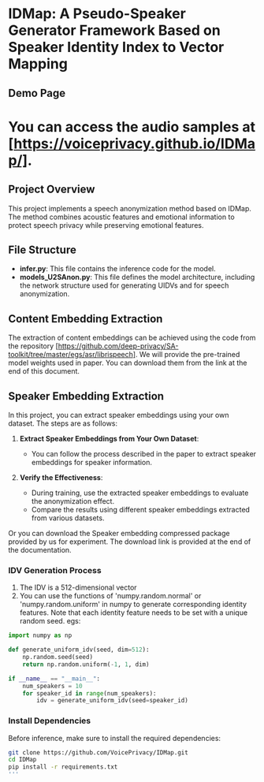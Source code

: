 # IDMap: A Pseudo-Speaker Generator Framework Based on Speaker Identity Index to Vector Mapping
## Demo Page
# You can access the audio samples at  [https://voiceprivacy.github.io/IDMap/].
## Project Overview
This project implements a speech anonymization method based on IDMap. The method combines acoustic features and emotional information to protect speech privacy while preserving emotional features. 

## File Structure
- **infer.py**: This file contains the inference code for the model.
- **models_U2SAnon.py**: This file defines the model architecture, including the network structure used for generating UIDVs and for speech anonymization.

## Content Embedding Extraction
The extraction of content embeddings can be achieved using the code from the repository [https://github.com/deep-privacy/SA-toolkit/tree/master/egs/asr/librispeech].
We will provide the pre-trained model weights used in paper. You can download them from the link at the end of this document.

## Speaker Embedding Extraction
In this project, you can extract speaker embeddings using your own dataset. The steps are as follows:

1. **Extract Speaker Embeddings from Your Own Dataset**:
   - You can follow the process described in the paper to extract speaker embeddings for speaker information.

2. **Verify the Effectiveness**:
   - During training, use the extracted speaker embeddings to evaluate the anonymization effect.
   - Compare the results using different speaker embeddings extracted from various datasets.

Or you can download the Speaker embedding compressed package provided by us for experiment. The download link is provided at the end of the documentation.

### IDV Generation Process
1. The IDV is a 512-dimensional vector
2. You can use the functions of 'numpy.random.normal' or 'numpy.random.uniform' in numpy to generate corresponding identity features. Note that each identity feature needs to be set with a unique random seed. egs:
```python
import numpy as np

def generate_uniform_idv(seed, dim=512):
    np.random.seed(seed)  
    return np.random.uniform(-1, 1, dim) 

if __name__ == "__main__":
    num_speakers = 10
    for speaker_id in range(num_speakers):
        idv = generate_uniform_idv(seed=speaker_id)
```

### Install Dependencies
Before inference, make sure to install the required dependencies:
```bash
git clone https://github.com/VoicePrivacy/IDMap.git
cd IDMap
pip install -r requirements.txt
'''
